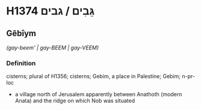 # H1374 גֵּבִים / גבים

## Gêbîym

_(gay-beem' | ɡay-BEEM | ɡay-VEEM)_

### Definition

cisterns; plural of H1356; cisterns; Gebim, a place in Palestine; Gebim; n-pr-loc

- a village north of Jerusalem apparently between Anathoth (modern Anata) and the ridge on which Nob was situated
